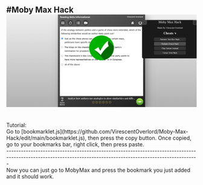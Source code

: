 #Moby Max Hack
<img src="img.png" alt="Img" title="Prev">
<br /> 
------------------------------------------------------------
<br /> 
Tutorial:
<br /> 
Go to [bookmarklet.js](https://github.com/VirescentOverlord/Moby-Max-Hack/edit/main/bookmarklet.js), then press the copy button. Once copied, go to your bookmarks bar, right click, then press paste. 
<br />
-------------------------------------------------------------------------------------------------------------------------------------------------------------
<br />
Now you can just go to MobyMax and press the bookmark you just added and it should work.

